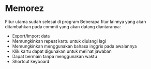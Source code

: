 # Memorez
Fitur utama sudah selesai di program
Beberapa fitur lainnya yang akan ditambahkan pada commit yang akan datang diantaranya:

- Export/Import data
- Memungkinkan repeat kartu untuk diulangi lagi
- Memungkinkan menggunakan bahasa inggris pada awalannya
- Klik kartu dapat digunakan untuk melihat jawaban
- Dapat bermain tanpa menggunakan waktu
- Shortcut keyboard
